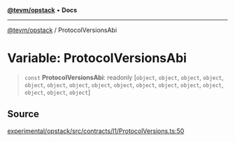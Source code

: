 [**@tevm/opstack**](../README.md) • **Docs**

***

[@tevm/opstack](../globals.md) / ProtocolVersionsAbi

# Variable: ProtocolVersionsAbi

> `const` **ProtocolVersionsAbi**: readonly [`object`, `object`, `object`, `object`, `object`, `object`, `object`, `object`, `object`, `object`, `object`, `object`, `object`, `object`, `object`, `object`]

## Source

[experimental/opstack/src/contracts/l1/ProtocolVersions.ts:50](https://github.com/evmts/tevm-monorepo/blob/main/experimental/opstack/src/contracts/l1/ProtocolVersions.ts#L50)
